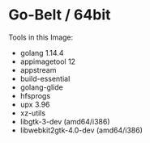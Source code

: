# Go-Belt / 64bit

Tools in this Image:

* golang 1.14.4
* appimagetool 12
* appstream
* build-essential
* golang-glide
* hfsprogs
* upx 3.96
* xz-utils
* libgtk-3-dev (amd64/i386)
* libwebkit2gtk-4.0-dev (amd64/i386)
